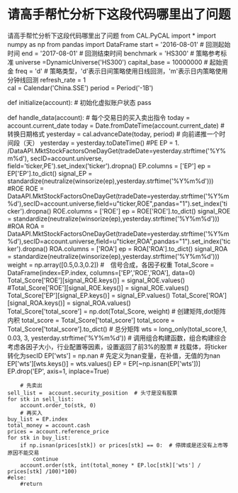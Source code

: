 # 请高手帮忙分析下这段代码哪里出了问题

请高手帮忙分析下这段代码哪里出了问题
from CAL.PyCAL import *
import numpy as np
from pandas import DataFrame
start = '2016-08-01'                       # 回测起始时间
end = '2017-08-01'                         # 回测结束时间
benchmark = 'HS300'                        # 策略参考标准
universe =DynamicUniverse('HS300')
capital_base = 10000000                      # 起始资金
freq = 'd'                                 # 策略类型，'d'表示日间策略使用日线回测，'m'表示日内策略使用分钟线回测
refresh_rate = 1   
cal = Calendar('China.SSE')
period = Period('-1B')

def initialize(account):                   # 初始化虚拟账户状态
    pass

def handle_data(account):                  # 每个交易日的买入卖出指令
    today = account.current_date
    today = Date.fromDateTime(account.current_date)  # 转换日期格式
    yesterday = cal.advanceDate(today, period)     # 向前递推一个时间段（天）
    yesterday = yesterday.toDateTime()
#PE
    EP = 1. /DataAPI.MktStockFactorsOneDayGet(tradeDate=yesterday.strftime('%Y%m%d'), secID=account.universe, field='ticker,PE').set_index('ticker').dropna()
    EP.columns = ['EP']
    ep = EP['EP'].to_dict()
    signal_EP = standardize(neutralize(winsorize(ep),yesterday.strftime('%Y%m%d')))
#ROE
    ROE = DataAPI.MktStockFactorsOneDayGet(tradeDate=yesterday.strftime('%Y%m%d'),secID=account.universe,field=u"ticker,ROE",pandas="1").set_index('ticker').dropna()
    ROE.columns = ['ROE']
    ep = ROE['ROE'].to_dict() 
    signal_ROE = standardize(neutralize(winsorize(ep),yesterday.strftime('%Y%m%d'))) 
#ROA
    ROA = DataAPI.MktStockFactorsOneDayGet(tradeDate=yesterday.strftime('%Y%m%d'),secID=account.universe,field=u"ticker,ROA",pandas="1").set_index('ticker').dropna()
    ROA.columns = ['ROA']
    ep = ROA['ROA'].to_dict()
    signal_ROA = standardize(neutralize(winsorize(ep),yesterday.strftime('%Y%m%d')))
    weight = np.array([0.5,0.3,0.2])   #　信号合成，各因子权重
    Total_Score = DataFrame(index=EP.index, columns=['EP','ROE','ROA'], data=0)
    Total_Score['ROE'][signal_ROE.keys()] = signal_ROE.values()
        #Total_Score['ROE'][signal_ROE.keys()] = signal_ROE.values()
    Total_Score['EP'][signal_EP.keys()] = signal_EP.values()
    Total_Score['ROA'][signal_ROA.keys()] = signal_ROA.values()                                                
    Total_Score['total_score'] = np.dot(Total_Score, weight)  # 创建矩阵,dot矩阵内积
    total_score = Total_Score['total_score'] 
    total_score = Total_Score['total_score'].to_dict()  # 总分矩阵 
    wts = long_only(total_score,1, 0.03, 3, yesterday.strftime('%Y%m%d'))    # 调用组合构建函数，组合构建综合考虑各因子大小，行业配置等因素，设置返回了前3%的股票
        # 找载体，将ticker转化为secID
    EP['wts'] = np.nan    # 先定义为nan变量，在补值，无值的为nan
    EP['wts'][wts.keys()] = wts.values()
    EP = EP[~np.isnan(EP['wts'])]
    EP.drop('EP', axis=1, inplace=True)

        # 先卖出
    sell_list =  account.security_position  # 头寸是没有股票
    for stk in sell_list:
        account.order_to(stk, 0)
        # 再买入
    buy_list = EP.index
    total_money = account.cash
    prices = account.reference_price
    for stk in buy_list:
        if np.isnan(prices[stk]) or prices[stk] == 0:  # 停牌或是还没有上市等原因不能交易
            continue
        account.order(stk, int(total_money * EP.loc[stk]['wts'] / prices[stk] /100)*100)
    #else:
        #return    
